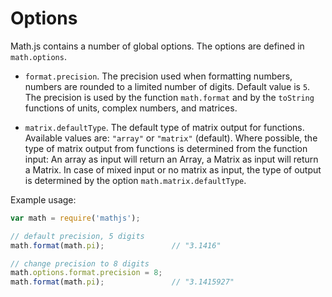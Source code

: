# Options

Math.js contains a number of global options. The options are defined in
`math.options`.

- `format.precision`. The precision used when formatting numbers,
  numbers are rounded to a limited number of digits. Default value is `5`.
  The precision is used by the function `math.format` and by the `toString`
  functions of units, complex numbers, and matrices.

- `matrix.defaultType`. The default type of matrix output for functions. Available
  values are: `"array"` or `"matrix"` (default).
  Where possible, the type of matrix output from functions is determined from
  the function input: An array as input will return an Array, a Matrix as input
  will return a Matrix. In case of mixed input or no matrix as input, the type
  of output is determined by the option `math.matrix.defaultType`.

Example usage:

```js
var math = require('mathjs');

// default precision, 5 digits
math.format(math.pi);               // "3.1416"

// change precision to 8 digits
math.options.format.precision = 8;
math.format(math.pi);               // "3.1415927"
```
